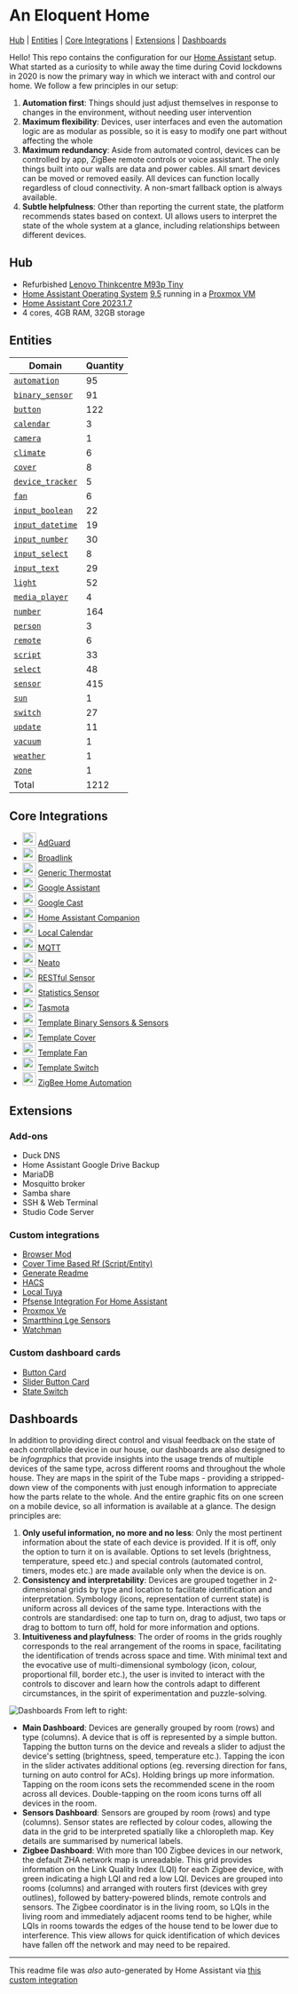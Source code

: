 # An Eloquent Home
[Hub](#hub) | [Entities](#entities) | [Core Integrations](#core-integrations) | [Extensions](#extensions) | [Dashboards](#dashboards)

Hello!  This repo contains the configuration for our [Home Assistant](https://www.home-assistant.io/) setup.  What started as a curiosity to while away the time during Covid lockdowns in 2020 is now the primary way in which we interact with and control our home.  We follow a few principles in our setup:
1. __Automation first__: Things should just adjust themselves in response to changes in the environment, without needing user intervention
2. __Maximum flexibility__: Devices, user interfaces and even the automation logic are as modular as possible, so it is easy to modify one part without affecting the whole
3. __Maximum redundancy__: Aside from automated control, devices can be controlled by app, ZigBee remote controls or voice assistant.  The only things built into our walls are data and power cables.  All smart devices can be moved or removed easily.  All devices can function locally regardless of cloud connectivity.  A non-smart fallback option is always available.
4. __Subtle helpfulness__: Other than reporting the current state, the platform recommends states based on context.  UI allows users to interpret the state of the whole system at a glance, including relationships between different devices.

## Hub
* Refurbished [Lenovo Thinkcentre M93p Tiny](https://support.lenovo.com/sg/en/solutions/pd027573-detailed-specifications-for-thinkcentre-m93-m93p-tiny-form-factor)
* [Home Assistant Operating System](https://www.home-assistant.io/installation/alternative) [9.5](https://github.com/home-assistant/operating-system/releases/tag/9.5) running in a [Proxmox VM](https://www.proxmox.com/)
* [Home Assistant Core 2023.1.7](https://github.com/home-assistant/core/releases/tag/2023.1.7)
* 4 cores, 4GB RAM, 32GB storage

## Entities

Domain | Quantity
-- | --
[`automation`](https://www.home-assistant.io/components/automation) | 95
[`binary_sensor`](https://www.home-assistant.io/components/binary_sensor) | 91
[`button`](https://www.home-assistant.io/components/button) | 122
[`calendar`](https://www.home-assistant.io/components/calendar) | 3
[`camera`](https://www.home-assistant.io/components/camera) | 1
[`climate`](https://www.home-assistant.io/components/climate) | 6
[`cover`](https://www.home-assistant.io/components/cover) | 8
[`device_tracker`](https://www.home-assistant.io/components/device_tracker) | 5
[`fan`](https://www.home-assistant.io/components/fan) | 6
[`input_boolean`](https://www.home-assistant.io/components/input_boolean) | 22
[`input_datetime`](https://www.home-assistant.io/components/input_datetime) | 19
[`input_number`](https://www.home-assistant.io/components/input_number) | 30
[`input_select`](https://www.home-assistant.io/components/input_select) | 8
[`input_text`](https://www.home-assistant.io/components/input_text) | 29
[`light`](https://www.home-assistant.io/components/light) | 52
[`media_player`](https://www.home-assistant.io/components/media_player) | 4
[`number`](https://www.home-assistant.io/components/number) | 164
[`person`](https://www.home-assistant.io/components/person) | 3
[`remote`](https://www.home-assistant.io/components/remote) | 6
[`script`](https://www.home-assistant.io/components/script) | 33
[`select`](https://www.home-assistant.io/components/select) | 48
[`sensor`](https://www.home-assistant.io/components/sensor) | 415
[`sun`](https://www.home-assistant.io/components/sun) | 1
[`switch`](https://www.home-assistant.io/components/switch) | 27
[`update`](https://www.home-assistant.io/components/update) | 11
[`vacuum`](https://www.home-assistant.io/components/vacuum) | 1
[`weather`](https://www.home-assistant.io/components/weather) | 1
[`zone`](https://www.home-assistant.io/components/zone) | 1
Total | 1212

## Core Integrations
- [<img src="https://brands.home-assistant.io/_/adguard/icon.png" height="24"/>](https://home-assistant.io/integrations/adguard) [AdGuard](https://home-assistant.io/integrations/adguard)
- [<img src="https://brands.home-assistant.io/_/broadlink/icon.png" height="24"/>](https://home-assistant.io/integrations/broadlink) [Broadlink](https://home-assistant.io/integrations/broadlink)
- [<img src="https://brands.home-assistant.io/_/generic_thermostat/icon.png" height="24"/>](https://home-assistant.io/integrations/generic_thermostat) [Generic Thermostat](https://home-assistant.io/integrations/generic_thermostat)
- [<img src="https://brands.home-assistant.io/_/google_assistant/icon.png" height="24"/>](https://home-assistant.io/integrations/google_assistant) [Google Assistant](https://home-assistant.io/integrations/google_assistant)
- [<img src="https://brands.home-assistant.io/_/cast/icon.png" height="24"/>](https://home-assistant.io/integrations/cast) [Google Cast](https://home-assistant.io/integrations/cast)
- [<img src="https://brands.home-assistant.io/_/mobile_app/icon.png" height="24"/>](https://home-assistant.io/integrations/mobile_app) [Home Assistant Companion](https://home-assistant.io/integrations/mobile_app)
- [<img src="https://brands.home-assistant.io/_/local_calendar/icon.png" height="24"/>](https://home-assistant.io/integrations/local_calendar) [Local Calendar](https://home-assistant.io/integrations/local_calendar)
- [<img src="https://brands.home-assistant.io/_/mqtt/icon.png" height="24"/>](https://home-assistant.io/integrations/mqtt) [MQTT](https://home-assistant.io/integrations/mqtt)
- [<img src="https://brands.home-assistant.io/_/neato/icon.png" height="24"/>](https://home-assistant.io/integrations/neato) [Neato](https://home-assistant.io/integrations/neato)
- [<img src="https://brands.home-assistant.io/_/rest/icon.png" height="24"/>](https://home-assistant.io/integrations/sensor.rest) [RESTful Sensor](https://home-assistant.io/integrations/sensor.rest)
- [<img src="https://brands.home-assistant.io/_/statistics/icon.png" height="24"/>](https://home-assistant.io/integrations/statistics) [Statistics Sensor](https://home-assistant.io/integrations/statistics)
- [<img src="https://brands.home-assistant.io/_/tasmota/icon.png" height="24"/>](https://home-assistant.io/integrations/tasmota) [Tasmota](https://home-assistant.io/integrations/tasmota)
- [<img src="https://brands.home-assistant.io/_/template/icon.png" height="24"/>](https://home-assistant.io/integrations/template) [Template Binary Sensors & Sensors](https://home-assistant.io/integrations/template)
- [<img src="https://brands.home-assistant.io/_/template/icon.png" height="24"/>](https://home-assistant.io/integrations/cover.template) [Template Cover](https://home-assistant.io/integrations/cover.template)
- [<img src="https://brands.home-assistant.io/_/template/icon.png" height="24"/>](https://home-assistant.io/integrations/fan.template) [Template Fan](https://home-assistant.io/integrations/fan.template)
- [<img src="https://brands.home-assistant.io/_/template/icon.png" height="24"/>](https://home-assistant.io/integrations/switch.template) [Template Switch](https://home-assistant.io/integrations/switch.template)
- [<img src="https://brands.home-assistant.io/_/zha/icon.png" height="24"/>](https://home-assistant.io/integrations/zha) [ZigBee Home Automation](https://home-assistant.io/integrations/zha)
## Extensions

### Add-ons
- Duck DNS
- Home Assistant Google Drive Backup
- MariaDB
- Mosquitto broker
- Samba share
- SSH & Web Terminal
- Studio Code Server

### Custom integrations
- [Browser Mod](https://github.com/thomasloven/hass-browser_mod)
- [Cover Time Based Rf (Script/Entity)](https://github.com/nagyrobi/home-assistant-custom-components-cover-rf-time-based)
- [Generate Readme](https://github.com/custom-components/readme)
- [HACS](https://github.com/hacs/integration)
- [Local Tuya](https://github.com/rospogrigio/localtuya)
- [Pfsense Integration For Home Assistant](https://github.com/travisghansen/hass-pfsense)
- [Proxmox Ve](https://github.com/dougiteixeira/proxmoxve)
- [Smartthinq Lge Sensors](https://github.com/ollo69/ha-smartthinq-sensors)
- [Watchman](https://github.com/dummylabs/thewatchman)

### Custom dashboard cards
- [Button Card](https://github.com/custom-cards/button-card)
- [Slider Button Card](https://github.com/rohankapoorcom/slider-button-card)
- [State Switch](https://github.com/thomasloven/lovelace-state-switch)

## Dashboards
In addition to providing direct control and visual feedback on the state of each controllable device in our house, our dashboards are also designed to be _infographics_ that provide insights into the usage trends of multiple devices of the same type, across different rooms and throughout the whole house.  They are maps in the spirit of the Tube maps - providing a stripped-down view of the components with just enough information to appreciate how the parts relate to the whole.  And the entire graphic fits on one screen on a mobile device, so all information is available at a glance.  The design principles are:
1. __Only useful information, no more and no less__: Only the most pertinent information about the state of each device is provided.  If it is off, only the option to turn it on is available.  Options to set levels (brightness, temperature, speed etc.) and special controls (automated control, timers, modes etc.) are made available only when the device is on.
2. __Consistency and interpretability__: Devices are grouped together in 2-dimensional grids by type and location to facilitate identification and interpretation.  Symbology (icons, representation of current state) is uniform across all devices of the same type.  Interactions with the controls are standardised: one tap to turn on, drag to adjust, two taps or drag to bottom to turn off, hold for more information and options.
3. __Intuitiveness and playfulness__: The order of rooms in the grids roughly corresponds to the real arrangement of the rooms in space, facilitating the identification of trends across space and time.  With minimal text and the evocative use of multi-dimensional symbology (icon, colour, proportional fill, border etc.), the user is invited to interact with the controls to discover and learn how the controls adapt to different circumstances, in the spirit of experimentation and puzzle-solving.

![Dashboards](www/dashboard_screenshots/animation.gif)
From left to right:
- __Main Dashboard__: Devices are generally grouped by room (rows) and type (columns).  A device that is off is represented by a simple button.  Tapping the button turns on the device and reveals a slider to adjust the device's setting (brightness, speed, temperature etc.).  Tapping the icon in the slider activates additional options (eg. reversing direction for fans, turning on auto control for ACs).  Holding brings up more information.  Tapping on the room icons sets the recommended scene in the room across all devices.  Double-tapping on the room icons turns off all devices in the room.
- __Sensors Dashboard__: Sensors are grouped by room (rows) and type (columns).  Sensor states are reflected by colour codes, allowing the data in the grid to be interpreted spatially like a chloropleth map.  Key details are summarised by numerical labels.
- __Zigbee Dashboard__: With more than 100 Zigbee devices in our network, the default ZHA network map is unreadable.  This grid provides information on the Link Quality Index (LQI) for each Zigbee device, with green indicating a high LQI and red a low LQI.  Devices are grouped into rooms (columns) and arranged with routers first (devices with grey outlines), followed by battery-powered blinds, remote controls and sensors.  The Zigbee coordinator is in the living room, so LQIs in the living room and immediately adjacent rooms tend to be higher, while LQIs in rooms towards the edges of the house tend to be lower due to interference.  This view allows for quick identification of which devices have fallen off the network and may need to be repaired.

***

This readme file was _also_ auto-generated by Home Assistant via [this custom integration](https://github.com/custom-components/readme)